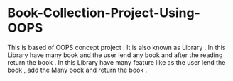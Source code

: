 # Book-Collection-Project-Using-OOPS
This is based of OOPS concept project . It is also known as Library . In this Library have many book and the user lend any book and after the reading return the book . In this Library have many feature like as the user lend the book , add the Many book and return the book .
